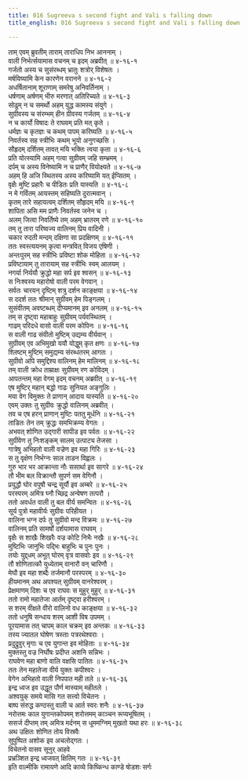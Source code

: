 ```yaml
---
title: 016 Sugreeva s second fight and Vali s falling down
title_english: 016 Sugreeva s second fight and Vali s falling down

---
```

<div class="audioEmbed"  caption="श्रीराम-हरिसीताराममूर्ति-घनपाठिभ्यां वचनम्" src="https://archive.org/download/Ramayana-recitation-Sriram-harisItArAmamUrti-Ghanapaati-v2/Kanda_4/Kanda_4_KSK-016-Vali_Vadhaha.mp3"></div>

ताम् एवम् ब्रुवतीम् ताराम् ताराधिप निभ आननाम् ।  
वाली निर्भर्त्सयामास वचनम् च इदम् अब्रवीत् ॥ ४-१६-१  
गर्जतो अस्य च सुसंरब्धम् भ्रातुः शत्रोर् विशेषतः ।  
मर्षयिष्यामि केन कारणेन वरानने ॥ ४-१६-२  
अधर्षितानाम् शूराणाम् समरेषु अनिवर्तिनाम् ।  
धर्षणाम् अर्षणम् भीरु मरणात् अतिरिच्यते ॥ ४-१६-३  
सोढुम् न च समर्थो अहम् युद्ध कामस्य संयुगे ।  
सुग्रीवस्य च संरम्भम् हीन ग्रीवस्य गर्जतम् ॥ ४-१६-४  
न च कार्यो विषादः ते राघवम् प्रति मत् कृते ।  
धर्मज्ञः च कृतज्ञः च कथम् पापम् करिष्यति ॥ ४-१६-५  
निवर्तस्व सह स्त्रीभिः कथम् भूयो अनुगच्छसि ।  
सौहृदम् दर्शितम् तावत् मयि भक्तिः त्वया कृता ॥ ४-१६-६  
प्रति योत्स्यामि अहम् गत्वा सुग्रीवम् जहि सम्भ्रमम् ।  
दर्पम् च अस्य विनेष्यामि न च प्राणैर् वियोक्ष्यते ॥ ४-१६-७  
अहम् हि अजि स्थितस्य अस्य करिष्यामि यत् ईप्सितम् ।  
वृक्षैः मुष्टि प्रहारैः च पीडितः प्रति यास्यति ॥ ४-१६-८  
न मे गर्वितम् आयस्तम् सहिष्यति दुरात्मवान् ।  
कृतम् तारे सहायत्वम् दर्शितम् सौहृदम् मयि ॥ ४-१६-९  
शापिता असि मम प्राणैः निवर्तस्व जनेन च ।  
अलम् जित्वा निवर्तिष्ये तम् अहम् भ्रातरम् रणे ॥ ४-१६-१०  
तम् तु तारा परिष्वज्य वालिनम् प्रिय वादिनी ।  
चकार रुदती मन्दम् दक्षिणा सा प्रदक्षिणम् ॥ ४-१६-११  
ततः स्वस्त्ययनम् कृत्वा मन्त्रवित् विजय एषिणी ।  
अन्तःपुरम् सह स्त्रीभिः प्रविष्टा शोक मोहिता ॥ ४-१६-१२  
प्रविष्टायाम् तु तारायाम् सह स्त्रीभिः स्वम् आलयम् ।  
नगर्या निर्ययौ क्रुद्धो महा सर्प इव श्वसन् ॥ ४-१६-१३  
स निःश्वस्य महारोषो वाली परम वेगवान् ।  
सर्वतः चारयन् दृष्टिम् शत्रु दर्शन काङ्क्षया ॥ ४-१६-१४  
स ददर्श ततः श्रीमान् सुग्रीवम् हेम पिङ्गलम् ।  
सुसंवीतम् अवष्टब्धम् दीप्यमानम् इव अनलम् ॥ ४-१६-१५  
तम् स दृष्ट्वा महाबाहुः सुग्रीवम् पर्यवस्थितम् ।  
गाढम् परिदधे वासो वाली परम कोपिनः ॥ ४-१६-१६  
स वाली गाढ संवीतो मुष्टिम् उद्यम्य वीर्यवान् ।  
सुग्रीवम् एव अभिमुखो ययौ योद्धुम् कृत क्षणः ॥ ४-१६-१७  
श्लिष्टम् मुष्टिम् समुद्यम्य संरब्धतरम् आगतः ।  
सुग्रीवो अपि समुद्दिश्य वालिनम् हेम मालिनम् ॥ ४-१६-१८  
तम् वाली क्रोध ताम्राक्षः सुग्रीवम् रण कोविदम् ।  
आपतन्तम् महा वेगम् इदम् वचनम् अब्रवीत् ॥ ४-१६-१९  
एष मुष्टिर् महान् बद्धो गाढः सुनियत अङ्गुलिः ।  
मया वेग विमुक्तः ते प्राणान् आदाय यास्यति ॥ ४-१६-२०  
एवम् उक्तः तु सुग्रीवः क्रुद्धो वालिनम् अब्रवीत् ।  
तव च एष हरन् प्राणान् मुष्टिः पततु मूर्धनि ॥ ४-१६-२१  
ताडितः तेन तम् क्रुद्धः समभिक्रम्य वेगतः ।  
अभवत् शोणित उद्गारी सापीड इव पर्वतः ॥ ४-१६-२२  
सुग्रीवेण तु निःशङ्कम् सालम् उत्पाट्य तेजसा ।  
गात्रेषु अभिहतो वाली वज्रेण इव महा गिरिः ॥ ४-१६-२३  
स तु वृक्षेण निर्भग्नः साल ताडन विह्वलः ।  
गुरु भार भर आक्रान्ता नौः ससार्था इव सागरे ॥ ४-१६-२४  
तौ भीम बल विक्रान्तौ सुपर्ण सम वेगिनौ ।  
प्रयुद्धौ घोर वपुषौ चन्द्र सूर्यौ इव अम्बरे ॥ ४-१६-२५  
परस्परम् अमित्र घ्नौ च्छिद्र अन्वेषण तत्परौ ।  
ततो अवर्धत वाली तु बल वीर्य समन्वितः ॥ ४-१६-२६  
सूर्य पुत्रो महावीर्यः सुग्रीवः परिहीयत ।  
वालिना भग्न दर्पः तु सुग्रीवो मन्द विक्रमः ॥ ४-१६-२७  
वालिनम् प्रति सामर्षो दर्शयामास राघवम् ।  
वृक्षैः स शाखैः शिखरैः वज्र कोटि निभैः नखैः ॥ ४-१६-२८  
मुष्टिभिः जानुभिः पद्भिः बाहुभिः च पुनः पुनः ।  
तयोः युद्द्धम् अभूत् घोरम् वृत्र वासवोः इव ॥ ४-१६-२९  
तौ शोणितात्कौ युध्येताम् वानारौ वन् चारिणौ ।  
मेघौ इव महा शब्दैः तर्जमानौ परस्परम् ॥ ४-१६-३०  
हीयमानम् अथ अपश्यत् सुग्रीवम् वानरेश्वरम् ।  
प्रेक्षमाणम् दिशः च एव राघवः स मुहुर् मुहुर् ॥ ४-१६-३१  
ततो रामो महातेजा आर्तम् दृष्ट्वा हरीश्वरम् ।  
स शरम् वीक्षते वीरो वालिनो वध काङ्क्षया ॥ ४-१६-३२  
ततो धनुषि सन्धाय शरम् आशी विष उपमम् ।  
पूरयामास तत् चापम् काल चक्रम् इव अन्तकः ॥ ४-१६-३३  
तस्य ज्यातल घोषेण त्रस्ताः पत्ररथेश्वराः ।  
प्रदुद्रुवुर् मृगाः च एव युगान्त इव मोहिताः ॥ ४-१६-३४  
मुक्तस्तु वज्र निर्घोषः प्रदीप्त अशनि सन्निभः ।  
राघवेण महा बाणो वालि वक्षसि पातितः ॥ ४-१६-३५  
ततः तेन महातेजा वीर्य युक्तः कपीश्वरः ।  
वेगेन अभिहतो वाली निपपात मही तले ॥ ४-१६-३६  
इन्द्र ध्वज इव उद्धूत पौर्ण मास्याम् महीतले ।  
अश्वयुक् समये मासि गत सत्त्वो विचेतनः ।  
बाष्प संरुद्ध कण्ठस्तु वाली च आर्त स्वरः शनैः ॥ ४-१६-३७  
नरोत्तमः काल युगान्तकोपमम् शरोत्तमम् काञ्चन रूप्यभूषितम् ।  
ससर्ज दीप्तम् तम् अमित्र मर्दनम् स धूममग्निम् मुखतो यथा हरः ॥ ४-१६-३८  
अथ उक्षितः शोणित तोय विस्रवैः  
सुपुष्पित अशोक इव अचलोद्गतः ।  
विचेतनो वासव सूनुर् आहवे  
प्रभ्रञ्शित इन्द्र ध्वजवत् क्षितिम् गतः ॥ ४-१६-३९  
इति वाल्मीकि रामायणे आदि काव्ये किष्किन्ध काण्डे षोडशः सर्गः